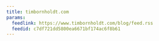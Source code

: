 ```yaml
---
title: timbornholdt.com
params:
  feedlink: https://www.timbornholdt.com/blog/feed.rss
  feedid: c7df721dd5800ea6671bf174ac6f8b61
---
```

